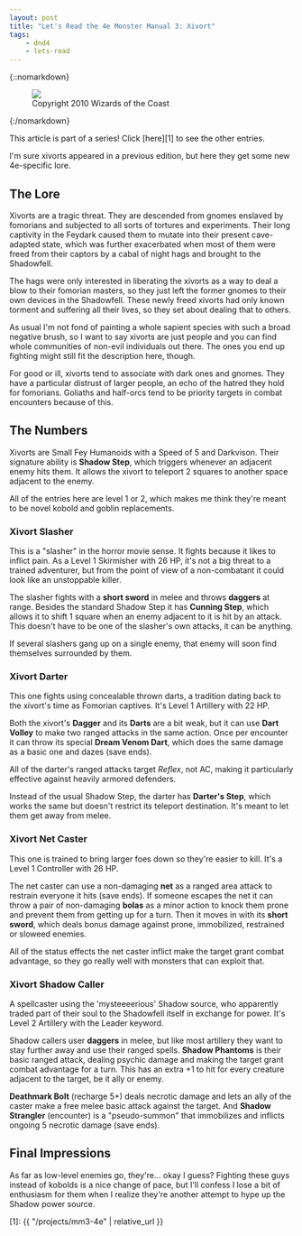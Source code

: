 ```yaml
---
layout: post
title: "Let's Read the 4e Monster Manual 3: Xivort"
tags:
    - dnd4
    - lets-read
---
```


{::nomarkdown}
<figure class="center">
  <img src="{{ "/assets/wir-mm3-4e-xivort.png" | absolute_url }}"/>
  <figcaption>
    Copyright 2010 Wizards of the Coast
  </figcaption>
</figure>
{:/nomarkdown}

This article is part of a series! Click [here][1] to see the other entries.

I'm sure xivorts appeared in a previous edition, but here they get some new
4e-specific lore.

## The Lore

Xivorts are a tragic threat. They are descended from gnomes enslaved by
fomorians and subjected to all sorts of tortures and experiments. Their long
captivity in the Feydark caused them to mutate into their present cave-adapted
state, which was further exacerbated when most of them were freed from their
captors by a cabal of night hags and brought to the Shadowfell.

The hags were only interested in liberating the xivorts as a way to deal a blow
to their fomorian masters, so they just left the former gnomes to their own
devices in the Shadowfell. These newly freed xivorts had only known torment and
suffering all their lives, so they set about dealing that to others.

As usual I'm not fond of painting a whole sapient species with such a broad
negative brush, so I want to say xivorts are just people and you can find whole
communities of non-evil individuals out there. The ones you end up fighting
might still fit the description here, though.

For good or ill, xivorts tend to associate with dark ones and gnomes. They have
a particular distrust of larger people, an echo of the hatred they hold for
fomorians. Goliaths and half-orcs tend to be priority targets in combat
encounters because of this.

## The Numbers

Xivorts are Small Fey Humanoids with a Speed of 5 and Darkvison. Their signature
ability is **Shadow Step**, which triggers whenever an adjacent enemy hits
them. It allows the xivort to teleport 2 squares to another space adjacent to
the enemy.

All of the entries here are level 1 or 2, which makes me think they're meant to
be novel kobold and goblin replacements.

### Xivort Slasher

This is a "slasher" in the horror movie sense. It fights because it likes to
inflict pain. As a Level 1 Skirmisher with 26 HP, it's not a big threat to a
trained adventurer, but from the point of view of a non-combatant it could look
like an unstoppable killer.

The slasher fights with a **short sword** in melee and throws **daggers** at
range. Besides the standard Shadow Step it has **Cunning Step**, which allows it
to shift 1 square when an enemy adjacent to it is hit by an attack. This doesn't
have to be one of the slasher's own attacks, it can be anything.

If several slashers gang up on a single enemy, that enemy will soon find
themselves surrounded by them.

### Xivort Darter

This one fights using concealable thrown darts, a tradition dating back to the
xivort's time as Fomorian captives. It's Level 1 Artillery with 22 HP.

Both the xivort's **Dagger** and its **Darts** are a bit weak, but it can use
**Dart Volley** to make two ranged attacks in the same action. Once per
encounter it can throw its special **Dream Venom Dart**, which does the same
damage as a basic one and dazes (save ends).

All of the darter's ranged attacks target _Reflex_, not AC, making it
particularly effective against heavily armored defenders.

Instead of the usual Shadow Step, the darter has **Darter's Step**, which
works the same but doesn't restrict its teleport destination. It's meant to let
them get away from melee.

### Xivort Net Caster

This one is trained to bring larger foes down so they're easier to kill. It's a
Level 1 Controller with 26 HP.

The net caster can use a non-damaging **net** as a ranged area attack to
restrain everyone it hits (save ends). If someone escapes the net it can throw a
pair of non-damaging **bolas** as a minor action to knock them prone and prevent
them from getting up for a turn. Then it moves in with its **short sword**,
which deals bonus damage against prone, immobilized, restrained or sloweed
enemies.

All of the status effects the net caster inflict make the target grant combat
advantage, so they go really well with monsters that can exploit that.

### Xivort Shadow Caller

A spellcaster using the 'mysteeeerious' Shadow source, who apparently traded
part of their soul to the Shadowfell itself in exchange for power. It's Level 2
Artillery with the Leader keyword.

Shadow callers user **daggers** in melee, but like most artillery they want to
stay further away and use their ranged spells. **Shadow Phantoms** is their
basic ranged attack, dealing psychic damage and making the target grant combat
advantage for a turn. This has an extra +1 to hit for every creature adjacent to
the target, be it ally or enemy.

**Deathmark Bolt** (recharge 5+) deals necrotic damage and lets an ally of the
caster make a free melee basic attack against the target. And **Shadow
Strangler** (encounter) is a "pseudo-summon" that immobilizes and inflicts
ongoing 5 necrotic damage (save ends).

## Final Impressions

As far as low-level enemies go, they're... okay I guess? Fighting these guys
instead of kobolds is a nice change of pace, but I'll confess I lose a bit of
enthusiasm for them when I realize they're another attempt to hype up the Shadow
power source.

[1]: {{ "/projects/mm3-4e" | relative_url }}
